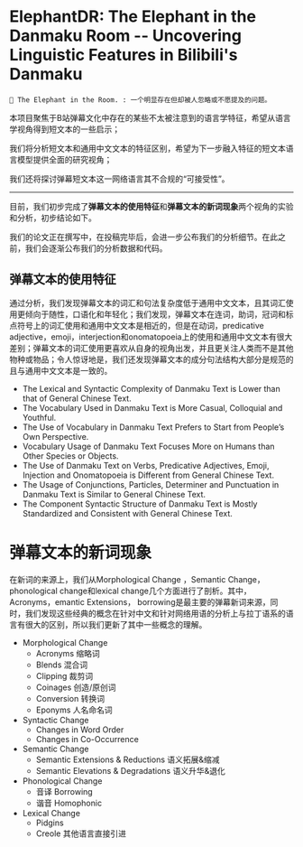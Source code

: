 # ElephantDR: The Elephant in the Danmaku Room -- Uncovering Linguistic Features in Bilibili's Danmaku

```
🐘 The Elephant in the Room. : 一个明显存在但却被人忽略或不愿提及的问题。
```

本项目聚焦于B站弹幕文化中存在的某些不太被注意到的语言学特征，希望从语言学视角得到短文本的一些启示；

我们将分析短文本和通用中文文本的特征区别，希望为下一步融入特征的短文本语言模型提供全面的研究视角；

我们还将探讨弹幕短文本这一网络语言其不合规的“可接受性”。

----

目前，我们初步完成了**弹幕文本的使用特征**和**弹幕文本的新词现象**两个视角的实验和分析，初步结论如下。

我们的论文正在撰写中，在投稿完毕后，会进一步公布我们的分析细节。在此之前，我们会逐渐公布我们的分析数据和代码。


## 弹幕文本的使用特征
通过分析，我们发现弹幕文本的词汇和句法复杂度低于通用中文文本，且其词汇使用更倾向于随性，口语化和年轻化；我们发现，弹幕文本在连词，助词，冠词和标点符号上的词汇使用和通用中文文本是相近的，但是在动词，predicative adjective，emoji，interjection和onomatopoeia上的使用和通用中文文本有很大差别；弹幕文本的词汇使用更喜欢从自身的视角出发，并且更关注人类而不是其他物种或物品；令人惊讶地是，我们还发现弹幕文本的成分句法结构大部分是规范的且与通用中文文本是一致的。

- The Lexical and Syntactic Complexity of Danmaku Text is Lower than that of General Chinese Text.
- The Vocabulary Used in Danmaku Text is More Casual, Colloquial and Youthful.
- The Use of Vocabulary in Danmaku Text Prefers to Start from People’s Own Perspective.
- Vocabulary Usage of Danmaku Text Focuses More on Humans than Other Species or Objects.
- The Use of Danmaku Text on Verbs, Predicative Adjectives, Emoji, Injection and Onomatopoeia is Different from General Chinese Text.
- The Usage of Conjunctions, Particles, Determiner and Punctuation in Danmaku Text is Similar to General Chinese Text.
- The Component Syntactic Structure of Danmaku Text is Mostly Standardized and Consistent with General Chinese Text.

# 弹幕文本的新词现象
在新词的来源上，我们从Morphological Change ，Semantic Change，phonological change和lexical change几个方面进行了剖析。其中，Acronyms，emantic Extensions， borrowing是最主要的弹幕新词来源，同时，我们发现这些经典的概念在针对中文和针对网络用语的分析上与拉丁语系的语言有很大的区别，所以我们更新了其中一些概念的理解。

- Morphological Change 
  - Acronyms 缩略词
  - Blends 混合词
  - Clipping 裁剪词
  - Coinages 创造/原创词
  - Conversion 转换词
  - Eponyms 人名命名词
- Syntactic Change
  - Changes in Word Order
  - Changes in Co-Occurrence
- Semantic Change
  - Semantic Extensions & Reductions 语义拓展&缩减
  - Semantic Elevations & Degradations 语义升华&退化
- Phonological Change
  - 音译 Borrowing
  - 谐音 Homophonic 
- Lexical Change
  - Pidgins    
  - Creole 其他语言直接引进 


